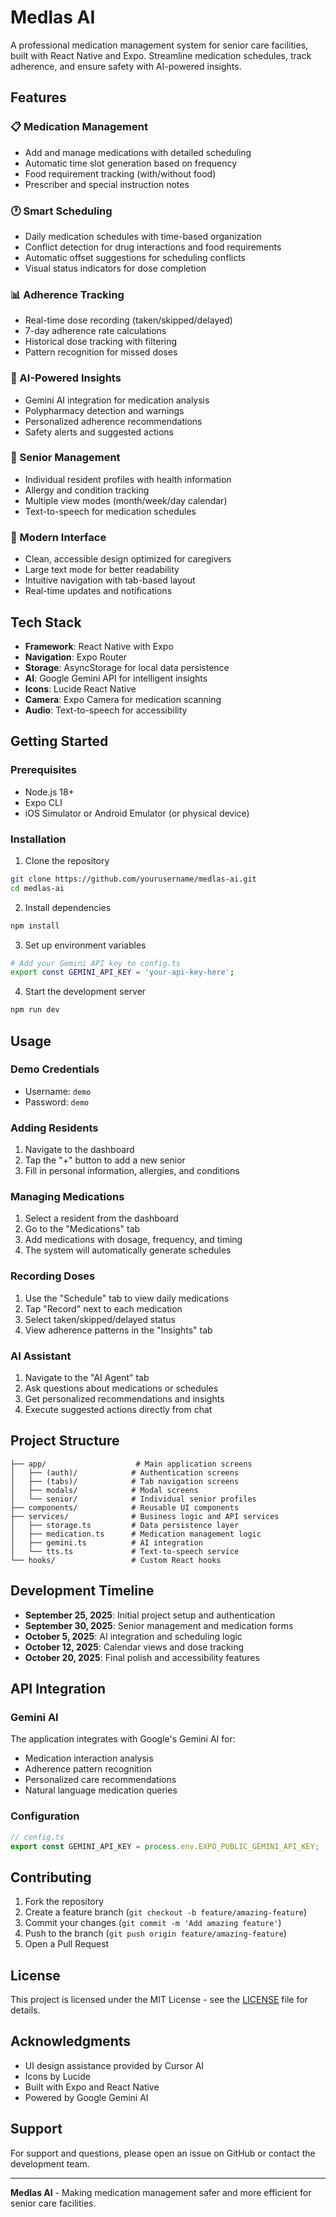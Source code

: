 # Medlas AI

A professional medication management system for senior care facilities, built with React Native and Expo. Streamline medication schedules, track adherence, and ensure safety with AI-powered insights.

## Features

### 📋 Medication Management
- Add and manage medications with detailed scheduling
- Automatic time slot generation based on frequency
- Food requirement tracking (with/without food)
- Prescriber and special instruction notes

### 🕐 Smart Scheduling
- Daily medication schedules with time-based organization
- Conflict detection for drug interactions and food requirements
- Automatic offset suggestions for scheduling conflicts
- Visual status indicators for dose completion

### 📊 Adherence Tracking
- Real-time dose recording (taken/skipped/delayed)
- 7-day adherence rate calculations
- Historical dose tracking with filtering
- Pattern recognition for missed doses

### 🤖 AI-Powered Insights
- Gemini AI integration for medication analysis
- Polypharmacy detection and warnings
- Personalized adherence recommendations
- Safety alerts and suggested actions

### 👥 Senior Management
- Individual resident profiles with health information
- Allergy and condition tracking
- Multiple view modes (month/week/day calendar)
- Text-to-speech for medication schedules

### 📱 Modern Interface
- Clean, accessible design optimized for caregivers
- Large text mode for better readability
- Intuitive navigation with tab-based layout
- Real-time updates and notifications

## Tech Stack

- **Framework**: React Native with Expo
- **Navigation**: Expo Router
- **Storage**: AsyncStorage for local data persistence
- **AI**: Google Gemini API for intelligent insights
- **Icons**: Lucide React Native
- **Camera**: Expo Camera for medication scanning
- **Audio**: Text-to-speech for accessibility

## Getting Started

### Prerequisites
- Node.js 18+ 
- Expo CLI
- iOS Simulator or Android Emulator (or physical device)

### Installation

1. Clone the repository
```bash
git clone https://github.com/yourusername/medlas-ai.git
cd medlas-ai
```

2. Install dependencies
```bash
npm install
```

3. Set up environment variables
```bash
# Add your Gemini API key to config.ts
export const GEMINI_API_KEY = 'your-api-key-here';
```

4. Start the development server
```bash
npm run dev
```

## Usage

### Demo Credentials
- Username: `demo`
- Password: `demo`

### Adding Residents
1. Navigate to the dashboard
2. Tap the "+" button to add a new senior
3. Fill in personal information, allergies, and conditions

### Managing Medications
1. Select a resident from the dashboard
2. Go to the "Medications" tab
3. Add medications with dosage, frequency, and timing
4. The system will automatically generate schedules

### Recording Doses
1. Use the "Schedule" tab to view daily medications
2. Tap "Record" next to each medication
3. Select taken/skipped/delayed status
4. View adherence patterns in the "Insights" tab

### AI Assistant
1. Navigate to the "AI Agent" tab
2. Ask questions about medications or schedules
3. Get personalized recommendations and insights
4. Execute suggested actions directly from chat

## Project Structure

```
├── app/                    # Main application screens
│   ├── (auth)/            # Authentication screens
│   ├── (tabs)/            # Tab navigation screens
│   ├── modals/            # Modal screens
│   └── senior/            # Individual senior profiles
├── components/            # Reusable UI components
├── services/              # Business logic and API services
│   ├── storage.ts         # Data persistence layer
│   ├── medication.ts      # Medication management logic
│   ├── gemini.ts          # AI integration
│   └── tts.ts             # Text-to-speech service
└── hooks/                 # Custom React hooks
```

## Development Timeline

- **September 25, 2025**: Initial project setup and authentication
- **September 30, 2025**: Senior management and medication forms
- **October 5, 2025**: AI integration and scheduling logic
- **October 12, 2025**: Calendar views and dose tracking
- **October 20, 2025**: Final polish and accessibility features

## API Integration

### Gemini AI
The application integrates with Google's Gemini AI for:
- Medication interaction analysis
- Adherence pattern recognition
- Personalized care recommendations
- Natural language medication queries

### Configuration
```typescript
// config.ts
export const GEMINI_API_KEY = process.env.EXPO_PUBLIC_GEMINI_API_KEY;
```

## Contributing

1. Fork the repository
2. Create a feature branch (`git checkout -b feature/amazing-feature`)
3. Commit your changes (`git commit -m 'Add amazing feature'`)
4. Push to the branch (`git push origin feature/amazing-feature`)
5. Open a Pull Request

## License

This project is licensed under the MIT License - see the [LICENSE](LICENSE) file for details.

## Acknowledgments

- UI design assistance provided by Cursor AI
- Icons by Lucide
- Built with Expo and React Native
- Powered by Google Gemini AI

## Support

For support and questions, please open an issue on GitHub or contact the development team.

---

**Medlas AI** - Making medication management safer and more efficient for senior care facilities.